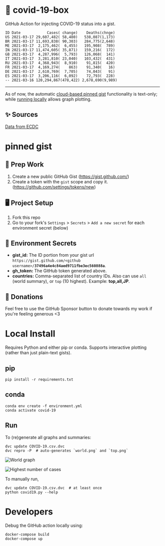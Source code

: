 # 🏥 covid-19-box

GitHub Action for injecting COVID-19 status into a gist.

```
ID Date            Cases( change)    Deaths(chnge)
US 2021-03-17 29,607,482( 58,480)   538,087(1,173)
BR 2021-03-17 11,693,838( 90,303)   284,775(2,648)
ME 2021-03-17  2,175,462(  6,455)   195,908(  789)
IN 2021-03-17 11,474,605( 35,871)   159,216(  172)
GB 2021-03-17  4,287,996(  5,793)   126,068(  141)
IT 2021-03-17  3,281,810( 23,040)   103,432(  431)
RU 2021-03-17  4,368,943(  8,910)    91,815(  420)
FR 2021-03-17  4,169,274(    863)    91,340(   16)
DE 2021-03-17  2,610,769(  7,705)    74,043(   91)
ES 2021-03-17  3,206,116(  6,092)    72,793(  228)
-- 2021-03-16 120,294,867(478,422) 2,678,690(9,989)
```

---

As of now, the automatic [cloud-based pinned gist](#pinned-gist) functionality is text-only;
while [running locally](#local-install) allows graph plotting.

## ✨ Sources

[Data from ECDC](https://www.ecdc.europa.eu/en/publications-data/download-todays-data-geographic-distribution-covid-19-cases-worldwide)

# pinned gist

## 🎒 Prep Work
1. Create a new public GitHub Gist (https://gist.github.com/)
1. Create a token with the `gist` scope and copy it. (https://github.com/settings/tokens/new)

## 🖥 Project Setup
1. Fork this repo
1. Go to your fork's `Settings` > `Secrets` > `Add a new secret` for each environment secret (below)

## 🤫 Environment Secrets
- **gist_id:** The ID portion from your gist url `https://gist.github.com/<github username>/`**`37496a4e4c84aed9711fbe3ec560888a`**.
- **gh_token:** The GitHub token generated above.
- **countries:** Comma-separated list of country IDs. Also can use `all` (world summary), or `top` (10 highest). Example: **top,all,JP**.

## 💸 Donations

Feel free to use the GitHub Sponsor button to donate towards my work if you're feeling generous <3

# Local Install

Requires Python and either pip or conda. Supports interactive plotting (rather than just plain-text gists).

## pip

```
pip install -r requirements.txt
```

## conda

```
conda env create -f environment.yml
conda activate covid-19
```

## Run

To (re)generate all graphs and summaries:

```
dvc update COVID-19.csv.dvc
dvc repro -P  # auto-generates `world.png` and `top.png`
```

![World graph](world.png)

![Highest number of cases](top.png)

To manually run,

```
dvc update COVID-19.csv.dvc  # at least once
python covid19.py --help
```

# Developers

Debug the GitHub action locally using:

```
docker-compose build
docker-compose up
```
